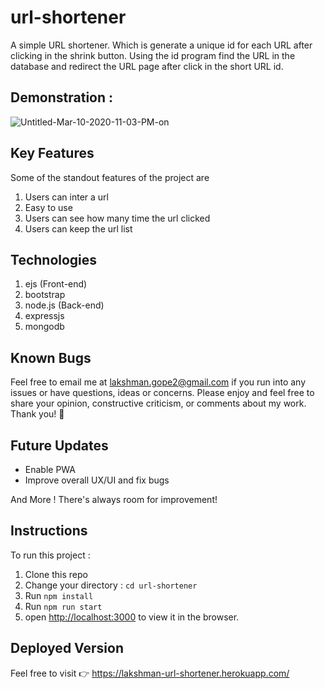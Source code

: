 # url-shortener
A simple URL shortener. Which is generate a unique id for each URL after clicking in the shrink button.
Using the id program find the URL in the database and redirect the URL page after click in the short URL id.


## Demonstration :
![Untitled-Mar-10-2020-11-03-PM-on](https://user-images.githubusercontent.com/58518192/76340272-82588300-6325-11ea-8bd6-68f5aa09293f.gif)

## Key Features
Some of the standout features of the project are

 1. Users can inter a url
 2. Easy to use
 3. Users can see how many time the url clicked
 4. Users can keep the url list

## Technologies
1. ejs (Front-end)
2. bootstrap 
3. node.js (Back-end)
4. expressjs
5. mongodb

## Known Bugs

Feel free to email me at lakshman.gope2@gmail.com if you run into any issues or have questions, ideas or concerns. Please enjoy
and feel free to share your opinion, constructive criticism, or comments about my work. Thank you! 🙂

## Future Updates

- Enable PWA
- Improve overall UX/UI and fix bugs

And More ! There's always room for improvement!

## Instructions
To run this project :
1. Clone this repo
2. Change your directory : `cd url-shortener`
3. Run `npm install`
5. Run `npm run start`
6. open [http://localhost:3000](http://localhost:3000) to view it in the browser.

## Deployed Version

Feel free to visit 👉 https://lakshman-url-shortener.herokuapp.com/
